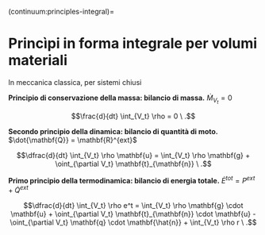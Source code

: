 (continuum:principles-integral)=
# Princìpi in forma integrale per volumi materiali

In meccanica classica, per sistemi chiusi

**Principio di conservazione della massa: bilancio di massa.** $\dot{M}_{V_t} = 0$

$$\frac{d}{dt} \int_{V_t} \rho = 0 \ .$$

**Secondo principio della dinamica: bilancio di quantità di moto.** $\dot{\mathbf{Q}} = \mathbf{R}^{ext}$

$$\dfrac{d}{dt} \int_{V_t} \rho \mathbf{u} = \int_{V_t} \rho \mathbf{g} + \oint_{\partial V_t} \mathbf{t}_{\mathbf{n}} \ .$$

**Primo principio della termodinamica: bilancio di energia totale.** $\dot{E}^{tot} = P^{ext} + \dot{Q}^{ext}$

$$\dfrac{d}{dt} \int_{V_t} \rho e^t = \int_{V_t} \rho \mathbf{g} \cdot \mathbf{u} + \oint_{\partial V_t} \mathbf{t}_{\mathbf{n}} \cdot \mathbf{u} - \oint_{\partial V_t} \mathbf{q} \cdot \mathbf{\hat{n}} + \int_{V_t} \rho r \ .$$
